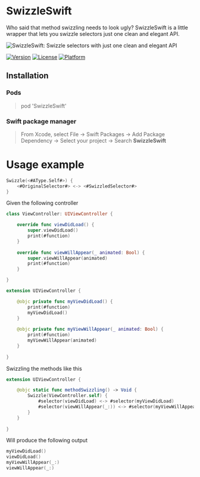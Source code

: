 # SwizzleSwift
Who said that method swizzling needs to look ugly? SwizzleSwift is a little wrapper that lets you swizzle selectors just one clean and elegant API. 

![SwizzleSwift: Swizzle selectors with just one clean and elegant API](https://raw.githubusercontent.com/MarioIannotta/SwizzleSwift/master/SwizzleSwift.png)

[![Version](https://img.shields.io/cocoapods/v/SwizzleSwift.svg?style=flat)](https://cocoapods.org/pods/SwizzleSwift)
[![License](https://img.shields.io/cocoapods/l/SwizzleSwift.svg?style=flat)](https://cocoapods.org/pods/SwizzleSwift)
[![Platform](https://img.shields.io/cocoapods/p/SwizzleSwift.svg?style=flat)](https://cocoapods.org/pods/SwizzleSwift)

## Installation

### Pods
> pod 'SwizzleSwift'
### Swift package manager
> From Xcode, select File → Swift Packages → Add Package Dependency → Select your project → Search **SwizzleSwift**

# Usage example

```swift
Swizzle(<#AType.Self#>) {
	<#OriginalSelector#> <-> <#SwizzledSelector#>
}

```

Given the following controller
```swift
class ViewController: UIViewController {

    override func viewDidLoad() {
        super.viewDidLoad()
        print(#function)
    }
    
    override func viewWillAppear(_ animated: Bool) {
        super.viewWillAppear(animated)
        print(#function)
    }

}

extension UIViewController {

    @objc private func myViewDidLoad() {
        print(#function)
        myViewDidLoad()
    }
    
    @objc private func myViewWillAppear(_ animated: Bool) {
        print(#function)
        myViewWillAppear(animated)
    }
    
}
```

Swizzling the methods like this
```swift
extension UIViewController {

    @objc static func methodSwizzling() -> Void {
        Swizzle(ViewController.self) {
            #selector(viewDidLoad) <-> #selector(myViewDidLoad)
            #selector(viewWillAppear(_:)) <-> #selector(myViewWillAppear(_:))
        }
    }
    
}
```

Will produce the following output
```swift
myViewDidLoad()
viewDidLoad()
myViewWillAppear(_:)
viewWillAppear(_:)
```

